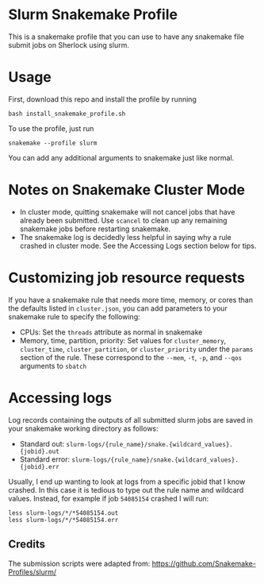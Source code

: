 # Slurm Snakemake Profile

This is a snakemake profile that you can use to have any snakemake file submit jobs on Sherlock using slurm.

# Usage

First, download this repo and install the profile by running 
```
bash install_snakemake_profile.sh
```
To use the profile, just run
```
snakemake --profile slurm
```
You can add any additional arguments to snakemake just like normal.

# Notes on Snakemake Cluster Mode
- In cluster mode, quitting snakemake will not cancel jobs that have already been submitted. Use `scancel` to clean up any remaining snakemake jobs before restarting snakemake. 
- The snakemake log is decidedly less helpful in saying why a rule crashed in cluster mode. See the Accessing Logs section below for tips.

# Customizing job resource requests

If you have a snakemake rule that needs more time, memory, or cores than the defaults listed in `cluster.json`, you can add parameters to your snakemake rule to specify the following:
- CPUs: Set the `threads` attribute as normal in snakemake
- Memory, time, partition, priority: Set values for `cluster_memory`, `cluster_time`, `cluster_partition`, or `cluster_priority` under the `params` section of the rule. These correspond to the `--mem`, `-t`, `-p`, and `--qos` arguments to `sbatch`

# Accessing logs

Log records containing the outputs of all submitted slurm jobs are saved in your snakemake working directory as follows:
- Standard out: `slurm-logs/{rule_name}/snake.{wildcard_values}.{jobid}.out`
- Standard error: `slurm-logs/{rule_name}/snake.{wildcard_values}.{jobid}.err`

Usually, I end up wanting to look at logs from a specific jobid that I know crashed. In this case it is tedious to type out the rule name and wildcard values. Instead, for example if job `54085154` crashed I will run:
```
less slurm-logs/*/*54085154.out
less slurm-logs/*/*54085154.err
```

## Credits
The submission scripts were adapted from: https://github.com/Snakemake-Profiles/slurm/